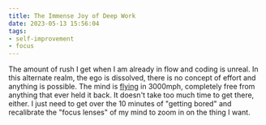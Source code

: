 ```yaml
---
title: The Immense Joy of Deep Work
date: 2023-05-13 15:56:04
tags:
- self-improvement
- focus
---
```


The amount of rush I get when I am already in flow and coding is unreal. In this alternate realm, the ego is dissolved, there is no concept of effort and anything is possible. The mind is [flying](https://www.youtube.com/watch?v=J8DkZqQ8yHQ) in 3000mph, completely free from anything that ever held it back. It doesn't take too much time to get there, either. I just need to get over the 10 minutes of "getting bored" and recalibrate the "focus lenses" of my mind to zoom in on the thing I want.
